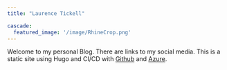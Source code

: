 ```yaml
---
title: "Laurence Tickell"

cascade:
  featured_image: '/image/RhineCrop.png'
---
```

Welcome to my personal Blog.
There are links to my social media. 
This is a static site using Hugo and CI/CD with [Github](https://github.com/lazmac3) and [Azure](https://azure.microsoft.com/en-gb).
